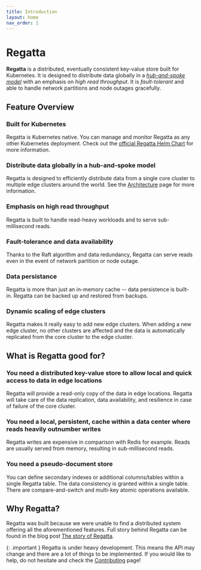 ```yaml
---
title: Introduction
layout: home
nav_order: 1
---
```


# Regatta

**Regatta** is a distributed, eventually consistent key-value store built for Kubernetes.
It is designed to distribute data globally in a
[*hub-and-spoke model*](https://en.wikipedia.org/wiki/Spoke–hub_distribution_paradigm)
with an emphasis on *high read throughput*.
It is *fault-tolerant* and able to handle network partitions and node outages gracefully.

## Feature Overview

### Built for Kubernetes

Regatta is Kubernetes native. You can manage and monitor Regatta as any
other Kubernetes deployment. Check out the
[official Regatta Helm Chart](https://github.com/jamf/regatta-helm) for more information.

### Distribute data globally in a hub-and-spoke model

Regatta is designed to efficiently distribute data from a single core cluster
to multiple edge clusters around the world. See the [Architecture](architecture.md#Topology)
page for more information.

### Emphasis on high read throughput

Regatta is built to handle read-heavy workloads and to serve sub-millisecond reads.

### Fault-tolerance and data availability

Thanks to the Raft algorithm and data redundancy, Regatta can serve reads even in the event of
network partition or node outage.

### Data persistance

Regatta is more than just an in-memory cache -- data persistence is built-in. Regatta
can be backed up and restored from backups.

### Dynamic scaling of edge clusters

Regatta makes it really easy to add new edge clusters. When adding a new edge cluster,
no other clusters are affected and the data is automatically replicated from the core cluster to the edge cluster.

## What is Regatta good for?

### You need a distributed key-value store to allow local and quick access to data in edge locations

Regatta will provide a read-only copy of the data in edge locations. Regatta will take care of the data replication,
data availability, and resilience in case of failure of the core cluster.

### You need a local, persistent, cache within a data center where reads heavily outnumber writes

Regatta writes are expensive in comparison with Redis for example.
Reads are usually served from memory, resulting in sub-millisecond reads.

### You need a pseudo-document store

You can define secondary indexes or additional columns/tables within a single Regatta table.
The data consistency is granted within a single table.
There are compare-and-switch and multi-key atomic operations available.

## Why Regatta?

Regatta was built because we were unable to find a distributed system
offering all the aforementioned features. Full story behind Regatta can be found in the blog post
[The story of Regatta](https://medium.com/@coufalja/4652f71a350f).

{: .important }
Regatta is under heavy development. This means the API may change
and there are a lot of things to be implemented. If you would like to
help, do not hesitate and check the [Contributing](contributing.md) page!
